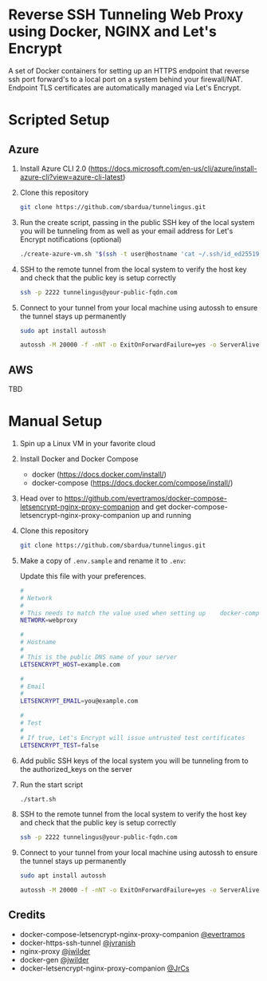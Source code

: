 # Reverse SSH Tunneling Web Proxy using Docker, NGINX and Let's Encrypt

A set of Docker containers for setting up an HTTPS endpoint that reverse ssh port forward's to a local port on a system behind your firewall/NAT.  Endpoint TLS certificates are automatically managed via Let's Encrypt.

# Scripted Setup

## Azure

1. Install Azure CLI 2.0 (https://docs.microsoft.com/en-us/cli/azure/install-azure-cli?view=azure-cli-latest)
    
2. Clone this repository

    ```bash
    git clone https://github.com/sbardua/tunnelingus.git
    ```

3. Run the create script, passing in the public SSH key of the local system you will be tunneling from as well as your email address for Let's Encrypt notifications (optional)

    ```bash
    ./create-azure-vm.sh "$(ssh -t user@hostname 'cat ~/.ssh/id_ed25519.pub')" 'you@example.com'
    ```

4. SSH to the remote tunnel from the local system to verify the host key and check that the public key is setup correctly

    ```bash
    ssh -p 2222 tunnelingus@your-public-fqdn.com
    ```

5. Connect to your tunnel from your local machine using autossh to ensure the tunnel stays up permanently

    ```bash
    sudo apt install autossh

    autossh -M 20000 -f -nNT -o ExitOnForwardFailure=yes -o ServerAliveInterval=30 -o ServerAliveCountMax=3 -o ConnectTimeout=5 -g -R 8080:localhost:80 -p 2222 tunnelingus@your-public-fqdn.com
    ```

## AWS

TBD

# Manual Setup

1. Spin up a Linux VM in your favorite cloud

2. Install Docker and Docker Compose

    - docker (https://docs.docker.com/install/)
    - docker-compose (https://docs.docker.com/compose/install/)

3. Head over to https://github.com/evertramos/docker-compose-letsencrypt-nginx-proxy-companion and get docker-compose-letsencrypt-nginx-proxy-companion up and running

4. Clone this repository

    ```bash
    git clone https://github.com/sbardua/tunnelingus.git
    ```

5. Make a copy of `.env.sample` and rename it to `.env`:

    Update this file with your preferences.

    ```bash
    #
    # Network
    #
    # This needs to match the value used when setting up    docker-compose-letsencrypt-nginx-proxy-companion
    NETWORK=webproxy

    #
    # Hostname
    #
    # This is the public DNS name of your server
    LETSENCRYPT_HOST=example.com

    #
    # Email
    #
    LETSENCRYPT_EMAIL=you@example.com

    #
    # Test
    #
    # If true, Let's Encrypt will issue untrusted test certificates
    LETSENCRYPT_TEST=false
    ```

6. Add public SSH keys of the local system you will be tunneling from to the authorized_keys on the server

7. Run the start script

    ```bash
    ./start.sh
    ```

8. SSH to the remote tunnel from the local system to verify the host key and check that the public key is setup correctly

    ```bash
    ssh -p 2222 tunnelingus@your-public-fqdn.com
    ```

9. Connect to your tunnel from your local machine using autossh to ensure the tunnel stays up permanently

    ```bash
    sudo apt install autossh

    autossh -M 20000 -f -nNT -o ExitOnForwardFailure=yes -o ServerAliveInterval=30 -o ServerAliveCountMax=3 -o ConnectTimeout=5 -g -R 8080:localhost:80 -p 2222 tunnelingus@your-public-fqdn.com
    ```

## Credits

- docker-compose-letsencrypt-nginx-proxy-companion [@evertramos](https://github.com/evertramos/docker-compose-letsencrypt-nginx-proxy-companion)
- docker-https-ssh-tunnel [@jvranish](https://github.com/jvranish/docker-https-ssh-tunnel)
- nginx-proxy [@jwilder](https://github.com/jwilder/nginx-proxy)
- docker-gen [@jwilder](https://github.com/jwilder/docker-gen)
- docker-letsencrypt-nginx-proxy-companion [@JrCs](https://github.com/JrCs/docker-letsencrypt-nginx-proxy-companion)
